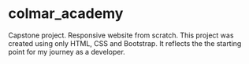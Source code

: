 # colmar_academy
Capstone project. Responsive website from scratch.
This project was created using only HTML, CSS and Bootstrap.
It reflects the the starting point for my journey as a developer.
